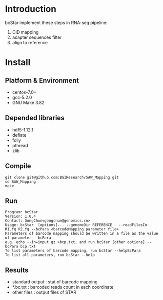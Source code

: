 # Introduction
bcStar implement these steps in RNA-seq pipeline:
1. CID mapping
2. adapter sequences filter
3. align to reference

# Install
## Platform & Environment
* centos-7.0+
* gcc-5.2.0
* GNU Make 3.82

## Depended libraries
* hdf5-1.12.1
* deflate
* folly
* pthread
* zlib

## Compile
```shell
git clone git@github.com:BGIResearch/SAW_Mapping.git
cd SAW_Mapping
make
```
## Run
```text
Program: bcStar
Version: 1.0.4
Contact: GongChun<gongchun@genomics.cn>
Usage: bcStar  [options]... --genomeDir REFERENCE   --readFilesIn R1.fq R2.fq --bcPara <barcodeMapping parameter file>
Parameters of barcode mapping should be written in a file as the value of parameter --bcPara
e.g. echo --in=input.gz >bcp.txt, and run bcStar [other options] --bcPara bcp.txt
To list parameters of barcode mapping, run bcStar --helpBcPara
To list all parameters, run bcStar --help
```
## Results
* standard output : stat of barcode mapping
* *.bc.txt : barcoded reads count in each coordinate
* other files : output files of STAR